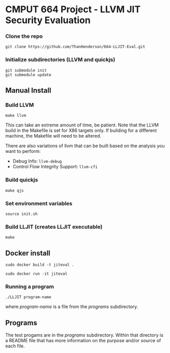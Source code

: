 # CMPUT 664 Project - LLVM JIT Security Evaluation

### Clone the repo
```
git clone https://github.com/ThanHenderson/664-LLJIT-Eval.git
```
### Initialize subdirectories (LLVM and quickjs)
```
git submodule init
git submodule update
```

## Manual Install
### Build LLVM
```
make llvm
```
This can take an extreme amount of time, be patient.
Note that the LLVM build in the Makefile is set for X86 targets only. If building
for a different machine, the Makefile will need to be altered.

There are also variations of llvm that can be built based on the analysis you want to perform:
- Debug Info: `llvm-debug`
- Control Flow Integrity Support: `llvm-cfi`

### Build quickjs
```
make qjs
```

### Set environment variables
```
source init.sh
```

### Build LLJIT (creates LLJIT executable)
```
make
```

## Docker install
```
sudo docker build -t jiteval .
```

```
sudo docker run -it jiteval
```

### Running a program
```
./LLJIT program-name
```

where *program-name* is a file from the *programs* subdirectory.


## Programs

The test progams are in the *programs* subdirectory. Within that directory is a 
README file that has more information on the purpose and/or source of each file.
